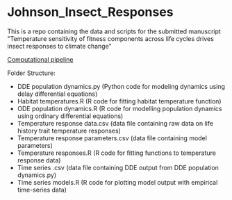 # Johnson_Insect_Responses
This is a repo containing the data and scripts for the submitted manuscript "Temperature sensitivity of fitness components across life cycles drives insect responses to climate change"

[Computational pipeline](https://github.com/trenchproject/Johnson_Insect_Responses/blob/main/Computational_pipeline.png)

Folder Structure:
* DDE population dynamics.py (Python code for modeling dynamics using delay differential equations)
* Habitat temperatures.R (R code for fitting habitat temperature function)
* ODE population dynamics.R (R code for modelling population dynamics using ordinary differential equations)
* Temperature response data.csv (data file containing raw data on life history trait temperature responses)
* Temperature response parameters.csv (data file containing model parameters)
* Temperature responses.R (R code for fitting functions to temperature response data)
* Time series <species name>.csv (data file containing DDE output from DDE population dynamics.py)
* Time series models.R (R code for plotting model output with empirical time-series data)
